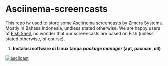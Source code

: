 # Asciinema-screencasts

This repo iw used to store some Asciinema screencasts by Zimera Systems. Mostly in Bahasa Indonesia, undless stated otherwise. We are happy users of [Fish Shell](https://www.fishshell.com), no wonder that our screencasts are based on Fish (unless stated otherwise, of course).

1.  **Instalasi software di Linux tanpa *package manager* (apt, pacman, dll)**

[![asciicast](https://asciinema.org/a/407327.svg)](https://asciinema.org/a/407327)
